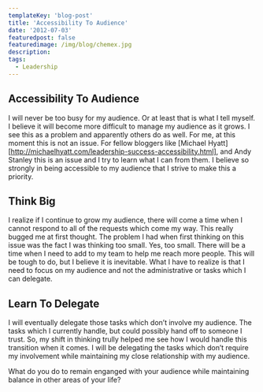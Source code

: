 ```yaml
---
templateKey: 'blog-post'
title: 'Accessibility To Audience'
date: '2012-07-03'
featuredpost: false
featuredimage: /img/blog/chemex.jpg
description:
tags:
  - Leadership
---
```


## Accessibility To Audience

I will never be too busy for my audience. Or at least that is what I tell myself. I believe it will become more difficult to manage my audience as it grows. I see this as a problem and apparently others do as well. For me, at this moment this is not an issue. For fellow bloggers like [Michael Hyatt][http://michaelhyatt.com/leadership-success-accessibility.html], and Andy Stanley this is an issue and I try to learn what I can from them. I believe so strongly in being accessible to my audience that I strive to make this a priority.

## Think Big

I realize if I continue to grow my audience, there will come a time when I cannot respond to all of the requests which come my way. This really bugged me at first thought. The problem I had when first thinking on this issue was the fact I was thinking too small. Yes, too small. There will be a time when I need to add to my team to help me reach more people. This will be tough to do, but I believe it is inevitable. What I have to realize is that I need to focus on my audience and not the administrative or tasks which I can delegate.

## Learn To Delegate

I will eventually delegate those tasks which don’t involve my audience. The tasks which I currently handle, but could possibly hand off to someone I trust. So, my shift in thinking trully helped me see how I would handle this transition when it comes. I will be delegating the tasks which don’t require my involvement while maintaining my close relationship with my audience.

What do you do to remain enganged with your audience while maintaining balance in other areas of your life?
